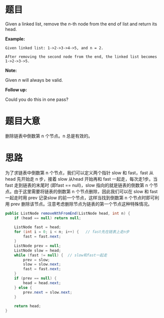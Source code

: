 # 题目

Given a linked list, remove the *n*-th node from the end of list and return its head.

**Example:**

```
Given linked list: 1->2->3->4->5, and n = 2.

After removing the second node from the end, the linked list becomes 1->2->3->5.
```

**Note:**

Given *n* will always be valid.

**Follow up:**

Could you do this in one pass?

# 题目大意

删除链表中倒数第 n 个节点。n 总是有效的。

# 思路

为了求链表中倒数第 n 个节点，我们可以定义两个指针 slow 和 fast，fast 从 head 先开始走 n 步，接着 slow 从head 开始再和 fast 一起走，每次走1步。当 fast 走到链表的末尾时 (即fast == null)，slow 指向的就是链表的倒数第 n 个节点。由于这里需要将链表的倒数第 n 个节点删除，因此我们可以在 slow 和 fast 一起走时用 prev 记录slow 的前一个节点，这样当找到倒数第 n 个节点时即可利用 prev 删除该节点。注意考虑删除节点为链表的第一个节点这种特殊情况。

```java
public ListNode removeNthFromEnd(ListNode head, int n) {
    if (head == null) return null;
    
    ListNode fast = head;
    for (int i = 0; i < n; i++) {	// fast先在链表上走n步
        fast = fast.next;
    }
    ListNode prev = null;
    ListNode slow = head;
    while (fast != null) {	// slow和fast一起走
        prev = slow;
        slow = slow.next;
        fast = fast.next;
    }
    if (prev == null) {
        head = head.next;
    } else {
        prev.next = slow.next;
    }
    
    return head;
}
```

